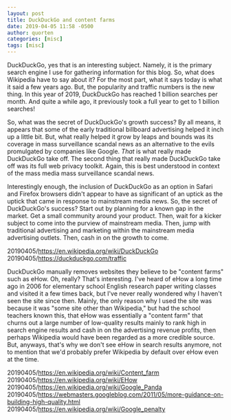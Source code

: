 ```yaml
---
layout: post
title: DuckDuckGo and content farms
date: 2019-04-05 11:58 -0500
author: quorten
categories: [misc]
tags: [misc]
---
```


DuckDuckGo, yes that is an interesting subject.  Namely, it is the
primary search engine I use for gathering information for this blog.
So, what does Wikipedia have to say about it?  For the most part, what
it says today is what it said a few years ago.  But, the popularity
and traffic numbers is the new thing.  In this year of 2019,
DuckDuckGo has reached 1 billion searches per month.  And quite a
while ago, it previously took a full year to get to 1 billion
searches!

So, what was the secret of DuckDuckGo's growth success?  By all means,
it appears that some of the early traditional billboard advertising
helped it inch up a little bit.  But, what really helped it grow by
leaps and bounds was its coverage in mass surveillance scandal news as
an alternative to the evils promulgated by companies like Google.
_That_ is what really made DuckDuckGo take off.  The second thing that
really made DuckDuckGo take off was its full web privacy toolkit.
Again, this is best understood in context of the mass media mass
surveillance scandal news.

Interestingly enough, the inclusion of DuckDuckGo as an option in
Safari and Firefox browsers didn't appear to have as significant of an
uptick as the uptick that came in response to mainstream media news.
So, the secret of DuckDuckGo's success?  Start out by planning for a
known gap in the market.  Get a small community around your product.
Then, wait for a kicker subject to come into the purview of mainstream
media.  Then, jump with traditional advertising and marketing within
the mainstream media advertising outlets.  Then, cash in on the growth
to come.

<!-- more -->

20190405/https://en.wikipedia.org/wiki/DuckDuckGo  
20190405/https://duckduckgo.com/traffic

DuckDuckGo manually removes websites they believe to be "content
farms" such as eHow.  Oh, really?  That's interesting.  I've heard of
eHow a long time ago in 2006 for elementary school English research
paper writing classes and visited it a few times back, but I've never
really wondered why I haven't seen the site since then.  Mainly, the
only reason why I used the site was because it was "some site other
than Wikipedia," but had the school teachers known this, that eHow was
essentially a "content farm" that churns out a large number of
low-quality results mainly to rank high in search engine results and
cash in on the advertising revenue profits, then perhaps Wikipedia
would have been regarded as a more credible source.  But, anyways,
that's why we don't see eHow in search results anymore, not to mention
that we'd probably prefer Wikipedia by default over eHow even at the
time.

20190405/https://en.wikipedia.org/wiki/Content_farm  
20190405/https://en.wikipedia.org/wiki/EHow  
20190405/https://en.wikipedia.org/wiki/Google_Panda
20190405/https://webmasters.googleblog.com/2011/05/more-guidance-on-building-high-quality.html  
20190405/https://en.wikipedia.org/wiki/Google_penalty
